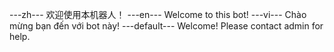  ---zh---
欢迎使用本机器人！
---en---
Welcome to this bot!
---vi---
Chào mừng bạn đến với bot này!
---default---
Welcome! Please contact admin for help.
